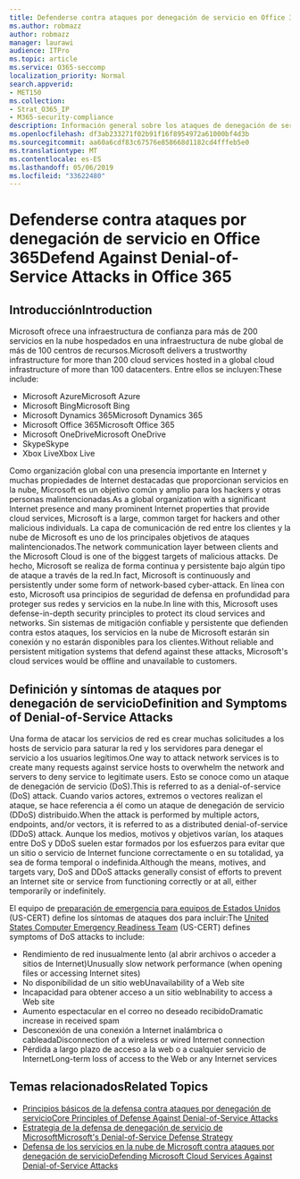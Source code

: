 ```yaml
---
title: Defenderse contra ataques por denegación de servicio en Office 365
ms.author: robmazz
author: robmazz
manager: laurawi
audience: ITPro
ms.topic: article
ms.service: O365-seccomp
localization_priority: Normal
search.appverid:
- MET150
ms.collection:
- Strat_O365_IP
- M365-security-compliance
description: Información general sobre los ataques de denegación de servicio (DoS).
ms.openlocfilehash: df3ab233271f02b91f16f8954972a61000bf4d3b
ms.sourcegitcommit: aa60a6cdf83c67576e858668d1182cd4fffeb5e0
ms.translationtype: MT
ms.contentlocale: es-ES
ms.lasthandoff: 05/06/2019
ms.locfileid: "33622480"
---
```

# <a name="defend-against-denial-of-service-attacks-in-office-365"></a><span data-ttu-id="d69d3-103">Defenderse contra ataques por denegación de servicio en Office 365</span><span class="sxs-lookup"><span data-stu-id="d69d3-103">Defend Against Denial-of-Service Attacks in Office 365</span></span>

## <a name="introduction"></a><span data-ttu-id="d69d3-104">Introducción</span><span class="sxs-lookup"><span data-stu-id="d69d3-104">Introduction</span></span>

<span data-ttu-id="d69d3-105">Microsoft ofrece una infraestructura de confianza para más de 200 servicios en la nube hospedados en una infraestructura de nube global de más de 100 centros de recursos.</span><span class="sxs-lookup"><span data-stu-id="d69d3-105">Microsoft delivers a trustworthy infrastructure for more than 200 cloud services hosted in a global cloud infrastructure of more than 100 datacenters.</span></span> <span data-ttu-id="d69d3-106">Entre ellos se incluyen:</span><span class="sxs-lookup"><span data-stu-id="d69d3-106">These include:</span></span>

- <span data-ttu-id="d69d3-107">Microsoft Azure</span><span class="sxs-lookup"><span data-stu-id="d69d3-107">Microsoft Azure</span></span>
- <span data-ttu-id="d69d3-108">Microsoft Bing</span><span class="sxs-lookup"><span data-stu-id="d69d3-108">Microsoft Bing</span></span>
- <span data-ttu-id="d69d3-109">Microsoft Dynamics 365</span><span class="sxs-lookup"><span data-stu-id="d69d3-109">Microsoft Dynamics 365</span></span>
- <span data-ttu-id="d69d3-110">Microsoft Office 365</span><span class="sxs-lookup"><span data-stu-id="d69d3-110">Microsoft Office 365</span></span>
- <span data-ttu-id="d69d3-111">Microsoft OneDrive</span><span class="sxs-lookup"><span data-stu-id="d69d3-111">Microsoft OneDrive</span></span>
- <span data-ttu-id="d69d3-112">Skype</span><span class="sxs-lookup"><span data-stu-id="d69d3-112">Skype</span></span>
- <span data-ttu-id="d69d3-113">Xbox Live</span><span class="sxs-lookup"><span data-stu-id="d69d3-113">Xbox Live</span></span>

<span data-ttu-id="d69d3-114">Como organización global con una presencia importante en Internet y muchas propiedades de Internet destacadas que proporcionan servicios en la nube, Microsoft es un objetivo común y amplio para los hackers y otras personas malintencionadas.</span><span class="sxs-lookup"><span data-stu-id="d69d3-114">As a global organization with a significant Internet presence and many prominent Internet properties that provide cloud services, Microsoft is a large, common target for hackers and other malicious individuals.</span></span> <span data-ttu-id="d69d3-115">La capa de comunicación de red entre los clientes y la nube de Microsoft es uno de los principales objetivos de ataques malintencionados.</span><span class="sxs-lookup"><span data-stu-id="d69d3-115">The network communication layer between clients and the Microsoft Cloud is one of the biggest targets of malicious attacks.</span></span> <span data-ttu-id="d69d3-116">De hecho, Microsoft se realiza de forma continua y persistente bajo algún tipo de ataque a través de la red.</span><span class="sxs-lookup"><span data-stu-id="d69d3-116">In fact, Microsoft is continuously and persistently under some form of network-based cyber-attack.</span></span> <span data-ttu-id="d69d3-117">En línea con esto, Microsoft usa principios de seguridad de defensa en profundidad para proteger sus redes y servicios en la nube.</span><span class="sxs-lookup"><span data-stu-id="d69d3-117">In line with this, Microsoft uses defense-in-depth security principles to protect its cloud services and networks.</span></span> <span data-ttu-id="d69d3-118">Sin sistemas de mitigación confiable y persistente que defienden contra estos ataques, los servicios en la nube de Microsoft estarán sin conexión y no estarán disponibles para los clientes.</span><span class="sxs-lookup"><span data-stu-id="d69d3-118">Without reliable and persistent mitigation systems that defend against these attacks, Microsoft's cloud services would be offline and unavailable to customers.</span></span>

## <a name="definition-and-symptoms-of-denial-of-service-attacks"></a><span data-ttu-id="d69d3-119">Definición y síntomas de ataques por denegación de servicio</span><span class="sxs-lookup"><span data-stu-id="d69d3-119">Definition and Symptoms of Denial-of-Service Attacks</span></span>

<span data-ttu-id="d69d3-120">Una forma de atacar los servicios de red es crear muchas solicitudes a los hosts de servicio para saturar la red y los servidores para denegar el servicio a los usuarios legítimos.</span><span class="sxs-lookup"><span data-stu-id="d69d3-120">One way to attack network services is to create many requests against service hosts to overwhelm the network and servers to deny service to legitimate users.</span></span> <span data-ttu-id="d69d3-121">Esto se conoce como un ataque de denegación de servicio (DoS).</span><span class="sxs-lookup"><span data-stu-id="d69d3-121">This is referred to as a denial-of-service (DoS) attack.</span></span> <span data-ttu-id="d69d3-122">Cuando varios actores, extremos o vectores realizan el ataque, se hace referencia a él como un ataque de denegación de servicio (DDoS) distribuido.</span><span class="sxs-lookup"><span data-stu-id="d69d3-122">When the attack is performed by multiple actors, endpoints, and/or vectors, it is referred to as a distributed denial-of-service (DDoS) attack.</span></span> <span data-ttu-id="d69d3-123">Aunque los medios, motivos y objetivos varían, los ataques entre DoS y DDoS suelen estar formados por los esfuerzos para evitar que un sitio o servicio de Internet funcione correctamente o en su totalidad, ya sea de forma temporal o indefinida.</span><span class="sxs-lookup"><span data-stu-id="d69d3-123">Although the means, motives, and targets vary, DoS and DDoS attacks generally consist of efforts to prevent an Internet site or service from functioning correctly or at all, either temporarily or indefinitely.</span></span>

<span data-ttu-id="d69d3-124">El equipo de [preparación de emergencia para equipos de Estados Unidos](https://www.us-cert.gov/) (US-CERT) define los síntomas de ataques dos para incluir:</span><span class="sxs-lookup"><span data-stu-id="d69d3-124">The [United States Computer Emergency Readiness Team](https://www.us-cert.gov/) (US-CERT) defines symptoms of DoS attacks to include:</span></span>

- <span data-ttu-id="d69d3-125">Rendimiento de red inusualmente lento (al abrir archivos o acceder a sitios de Internet)</span><span class="sxs-lookup"><span data-stu-id="d69d3-125">Unusually slow network performance (when opening files or accessing Internet sites)</span></span>
- <span data-ttu-id="d69d3-126">No disponibilidad de un sitio web</span><span class="sxs-lookup"><span data-stu-id="d69d3-126">Unavailability of a Web site</span></span>
- <span data-ttu-id="d69d3-127">Incapacidad para obtener acceso a un sitio web</span><span class="sxs-lookup"><span data-stu-id="d69d3-127">Inability to access a Web site</span></span>
- <span data-ttu-id="d69d3-128">Aumento espectacular en el correo no deseado recibido</span><span class="sxs-lookup"><span data-stu-id="d69d3-128">Dramatic increase in received spam</span></span>
- <span data-ttu-id="d69d3-129">Desconexión de una conexión a Internet inalámbrica o cableada</span><span class="sxs-lookup"><span data-stu-id="d69d3-129">Disconnection of a wireless or wired Internet connection</span></span>
- <span data-ttu-id="d69d3-130">Pérdida a largo plazo de acceso a la web o a cualquier servicio de Internet</span><span class="sxs-lookup"><span data-stu-id="d69d3-130">Long-term loss of access to the Web or any Internet services</span></span>

## <a name="related-topics"></a><span data-ttu-id="d69d3-131">Temas relacionados</span><span class="sxs-lookup"><span data-stu-id="d69d3-131">Related Topics</span></span>

- [<span data-ttu-id="d69d3-132">Principios básicos de la defensa contra ataques por denegación de servicio</span><span class="sxs-lookup"><span data-stu-id="d69d3-132">Core Principles of Defense Against Denial-of-Service Attacks</span></span>](office-365-core-principles-of-defense-against-dos-attacks.md)
- [<span data-ttu-id="d69d3-133">Estrategia de la defensa de denegación de servicio de Microsoft</span><span class="sxs-lookup"><span data-stu-id="d69d3-133">Microsoft's Denial-of-Service Defense Strategy</span></span>](office-365-microsoft-dos-defense-strategy.md)
- [<span data-ttu-id="d69d3-134">Defensa de los servicios en la nube de Microsoft contra ataques por denegación de servicio</span><span class="sxs-lookup"><span data-stu-id="d69d3-134">Defending Microsoft Cloud Services Against Denial-of-Service Attacks</span></span>](office-365-defending-cloud-services-against-dos-attacks.md)
